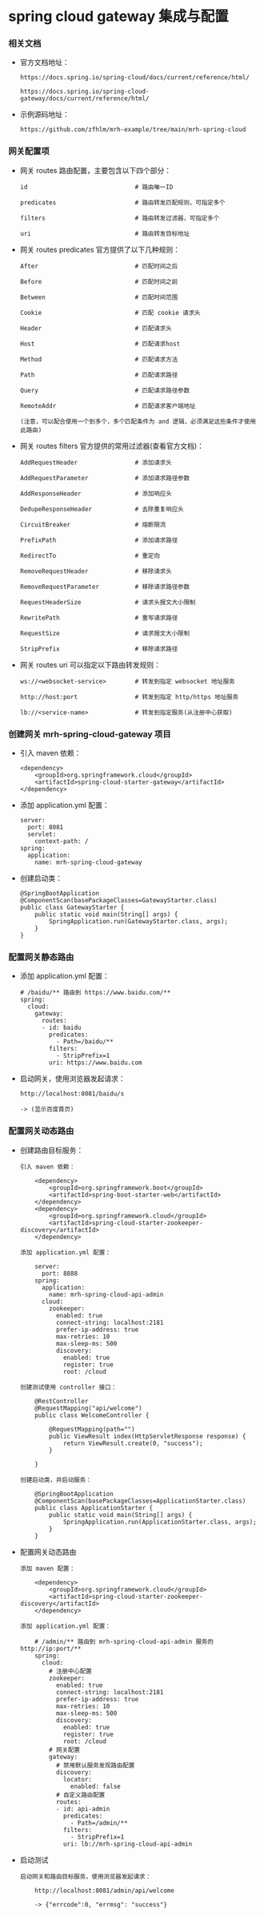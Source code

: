 
# spring cloud gateway 集成与配置

### 相关文档

  * 官方文档地址：

        https://docs.spring.io/spring-cloud/docs/current/reference/html/

        https://docs.spring.io/spring-cloud-gateway/docs/current/reference/html/

  * 示例源码地址：

        https://github.com/zfhlm/mrh-example/tree/main/mrh-spring-cloud

### 网关配置项

  * 网关 routes 路由配置，主要包含以下四个部分：

        id                              # 路由唯一ID

        predicates                      # 路由转发匹配规则，可指定多个

        filters                         # 路由转发过滤器，可指定多个

        uri                             # 路由转发目标地址

  * 网关 routes predicates 官方提供了以下几种规则：

        After                           # 匹配时间之后

        Before                          # 匹配时间之前

        Between                         # 匹配时间范围

        Cookie                          # 匹配 cookie 请求头

        Header                          # 匹配请求头

        Host                            # 匹配请求host

        Method                          # 匹配请求方法

        Path                            # 匹配请求路径

        Query                           # 匹配请求路径参数

        RemoteAddr                      # 匹配请求客户端地址

        (注意，可以配合使用一个到多个，多个匹配条件为 and 逻辑，必须满足这些条件才使用此路由)

  * 网关 routes filters 官方提供的常用过滤器(查看官方文档)：

        AddRequestHeader                # 添加请求头

        AddRequestParameter             # 添加请求路径参数

        AddResponseHeader               # 添加响应头

        DedupeResponseHeader            # 去除重复响应头

        CircuitBreaker                  # 熔断限流

        PrefixPath                      # 添加请求路径

        RedirectTo                      # 重定向

        RemoveRequestHeader             # 移除请求头

        RemoveRequestParameter          # 移除请求路径参数

        RequestHeaderSize               # 请求头报文大小限制

        RewritePath                     # 重写请求路径

        RequestSize                     # 请求报文大小限制

        StripPrefix                     # 移除请求路径

  * 网关 routes uri 可以指定以下路由转发规则：

        ws://<websocket-service>        # 转发到指定 websocket 地址服务

        http://host:port                # 转发到指定 http/https 地址服务

        lb://<service-name>             # 转发到指定服务(从注册中心获取)

### 创建网关 mrh-spring-cloud-gateway 项目

  * 引入 maven 依赖：

        <dependency>
            <groupId>org.springframework.cloud</groupId>
            <artifactId>spring-cloud-starter-gateway</artifactId>
        </dependency>

  * 添加 application.yml 配置：

        server:
          port: 8081
          servlet:
            context-path: /
        spring:
          application:
            name: mrh-spring-cloud-gateway

  * 创建启动类：

        @SpringBootApplication
        @ComponentScan(basePackageClasses=GatewayStarter.class)
        public class GatewayStarter {
            public static void main(String[] args) {
                SpringApplication.run(GatewayStarter.class, args);
            }
        }

### 配置网关静态路由

  * 添加 application.yml 配置：

        # /baidu/** 路由到 https://www.baidu.com/**
        spring:
          cloud:
            gateway:
              routes:
              - id: baidu
                predicates:
                  - Path=/baidu/**
                filters:
                  - StripPrefix=1
                uri: https://www.baidu.com

  * 启动网关，使用浏览器发起请求：

        http://localhost:8081/baidu/s

        -> (显示百度首页)

### 配置网关动态路由

  * 创建路由目标服务：

        引入 maven 依赖：

            <dependency>
                <groupId>org.springframework.boot</groupId>
                <artifactId>spring-boot-starter-web</artifactId>
            </dependency>
            <dependency>
                <groupId>org.springframework.cloud</groupId>
                <artifactId>spring-cloud-starter-zookeeper-discovery</artifactId>
            </dependency>

        添加 application.yml 配置：

            server:
              port: 8888
            spring:
              application:
                name: mrh-spring-cloud-api-admin
              cloud:
                zookeeper:
                  enabled: true
                  connect-string: localhost:2181
                  prefer-ip-address: true
                  max-retries: 10
                  max-sleep-ms: 500
                  discovery:
                    enabled: true
                    register: true
                    root: /cloud

        创建测试使用 controller 接口：

            @RestController
            @RequestMapping("api/welcome")
            public class WelcomeController {

                @RequestMapping(path="")
                public ViewResult index(HttpServletResponse response) {
                    return ViewResult.create(0, "success");
                }

            }

        创建启动类，并启动服务：

            @SpringBootApplication
            @ComponentScan(basePackageClasses=ApplicationStarter.class)
            public class ApplicationStarter {
                public static void main(String[] args) {
                    SpringApplication.run(ApplicationStarter.class, args);
                }
            }

  * 配置网关动态路由

        添加 maven 配置：

            <dependency>
                <groupId>org.springframework.cloud</groupId>
                <artifactId>spring-cloud-starter-zookeeper-discovery</artifactId>
            </dependency>

        添加 application.yml 配置：

            # /admin/** 路由到 mrh-spring-cloud-api-admin 服务的 http://ip:port/**
            spring:
              cloud:
                # 注册中心配置
                zookeeper:
                  enabled: true
                  connect-string: localhost:2181
                  prefer-ip-address: true
                  max-retries: 10
                  max-sleep-ms: 500
                  discovery:
                    enabled: true
                    register: true
                    root: /cloud
                # 网关配置
                gateway:
                  # 禁用默认服务发现路由配置
                  discovery:
                    locator:
                      enabled: false
                  # 自定义路由配置
                  routes:
                  - id: api-admin
                    predicates:
                      - Path=/admin/**
                    filters:
                      - StripPrefix=1
                    uri: lb://mrh-spring-cloud-api-admin

  * 启动测试

        启动网关和路由目标服务，使用浏览器发起请求：

            http://localhost:8081/admin/api/welcome

            -> {"errcode":0, "errmsg": "success"}
